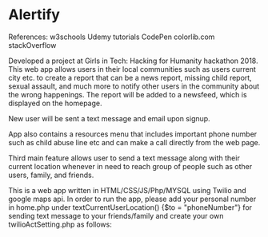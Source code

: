 # Alertify
References:
w3schools
Udemy tutorials
CodePen
colorlib.com
stackOverflow

Developed a project at Girls in Tech: Hacking for Humanity hackathon 2018. This web app allows users in their local communities such as users current city etc. to create a report that can be a news report, missing child report, sexual assault, and much more to notify other users in the community about the wrong happenings. The report will be added to a newsfeed, which is displayed on the homepage.

New user will be sent a text message and email upon signup.

App also contains a resources menu that includes important phone number such as child abuse line etc and can make a call directly from the web page.

Third main feature allows user to send a text message along with their current location whenever in need to reach group of people such as other users, family, and friends.

This is a web app written in HTML/CSS/JS/Php/MYSQL using Twilio and google maps api.
In order to run the app, please add your personal number in home.php under textCurrentUserLocation() {$to = "phoneNumber"} for sending text message to your friends/family and create your own twilioActSetting.php as follows:
<?php
  function setupTwilioAct()
  {
    $_ENV["Twilio_Acct_SID"]="XXXX";
    $_ENV["Twilio_Acct_Auth"]="XXX";
    $_ENV["Twilio_Phone_Number"]="+XXX";
  }
 ?>
